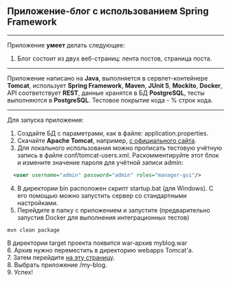 ## Приложение-блог с использованием Spring Framework

_______

Приложение **умеет** делать следующее:
1. Блог состоит из двух веб-страниц: лента постов, страница поста.

-------

Приложение написано на **Java**, выполняется в сервлет-контейнере **Tomcat**, использует **Spring Framework**, **Maven**, 
**JUnit 5**, **Mockito**, **Docker**, API соответствует **REST**, данные хранятся в БД **PostgreSQL**, тесты выполняются в **PostgreSQL**.
Тестовое покрытие кода - % строк кода.

-------

Для запуска приложения:
1. Создайте БД с параметрами, как в файле: application.properties.
2. Скачайте **Apache Tomcat**, например, [с официального сайта](https://tomcat.apache.org/download-10.cgi).
3. Для локального использования можно прописать тестовую учётную запись в файле conf/tomcat-users.xml.
   Раскомментируйте этот блок и измените значение пароля для учётной записи admin:
```xml
  <user username="admin" password="admin" roles="manager-gui"/>
```
4. В директории bin расположен скрипт startup.bat (для Windows). С его помощью можно запустить сервер со стандартными настройками.
5. Перейдите в папку с приложением и запустите (предварительно запустив Docker для выполнения интеграционных тестов)
```maven
mvn clean package
```
   В директории target проекта появится war-архив myblog.war  
6. Архив нужно переместить в директорию webapps Tomcat'а.  
7. Затем перейдите [на эту страницу](http://localhost:8080/manager/html).   
8. Выбрать приложение /my-blog.   
9. Успех!  
